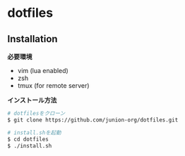 dotfiles
========

Installation
------------
**必要環境**
- vim (lua enabled)
- zsh
- tmux (for remote server)

**インストール方法**

```bash
# dotfilesをクローン
$ git clone https://github.com/junion-org/dotfiles.git

# install.shを起動
$ cd dotfiles
$ ./install.sh
```
